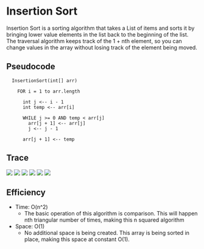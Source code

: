 # __Insertion Sort__
  Insertion Sort is a sorting algorithm that takes a List of items and sorts it by bringing lower value elements in the list back to the beginning of the list. The traversal algorithm keeps track of the 1 + nth element, so you can change values in the array without losing track of the element being moved.

## __Pseudocode__

```
  InsertionSort(int[] arr)
  
    FOR i = 1 to arr.length
    
      int j <-- i - 1
      int temp <-- arr[i]
      
      WHILE j >= 0 AND temp < arr[j]
        arr[j + 1] <-- arr[j]
        j <-- j - 1
        
      arr[j + 1] <-- temp
```

## __Trace__

![](./assets/Step1.PNG)
![](./assets/Step2.PNG)
![](./assets/Step3.PNG)
![](./assets/Step4.PNG)
![](./assets/Step5.PNG)
![](./assets/Step6.PNG)

## Efficiency
  * Time: O(n^2)
    * The basic operation of this algorithm is comparison. This will happen nth triangular number of times, making this n squared algorithm
  * Space: O(1)
    * No additional space is being created. This array is being sorted in place, making this space at constant O(1).
